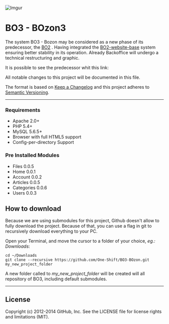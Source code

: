 ![Imgur](https://camo.githubusercontent.com/9c015107b2d0db1afa63be2714b17ff05e762420/68747470733a2f2f692e696d6775722e636f6d2f417377314a47742e6a7067)

# BO3 - BOzon3

The system BO3 - Bozon may be considered as a new phase of its predecessor, the [BO2](https://github.com/One-Shift/BO2-BOxygen) . Having integrated the [BO2-website-base](https://github.com/One-Shift/BO2-Website-Base) system ensuring better stability in its operation. Already Backoffice will undergo a technical restructuring and graphic.

It is possible to see the predecessor whit this link:  

All notable changes to this project will be documented in this file.

The format is based on [Keep a Changelog](http://keepachangelog.com/) and this project adheres to [Semantic Versioning](http://semver.org/).

---

### Requirements
- Apache 2.0+
- PHP 5.4+
- MySQL 5.6.5+
- Browser with full HTML5 support
- Config-per-directory Support

### Pre Installed Modules
- Files 0.0.5
- Home 0.0.1
- Account 0.0.2
- Articles 0.0.5
- Categories 0.0.6
- Users 0.0.3



## How to download

Because we are using submodules for this project, Github doesn't allow to fully download the project. Because of that, you can use a flag in git to recursively download everything to your PC.

Open your Terminal, and move the cursor to a folder of your choice, *eg.: Downloads*:

```shell
cd ~/Downloads
git clone --recursive https://github.com/One-Shift/BO3-BOzon.git my_new_project_folder
```

A new folder called to *my_new_project_folder* will be created will all repository of BO3, including default submodules.

---
## License

Copyright (c) 2012-2014 GitHub, Inc. See the LICENSE file for license rights and limitations (MIT).